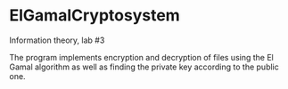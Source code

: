 # ElGamalCryptosystem
Information theory, lab #3

The program implements encryption and decryption of files using the El Gamal algorithm as well as finding the private key according to the public one.
